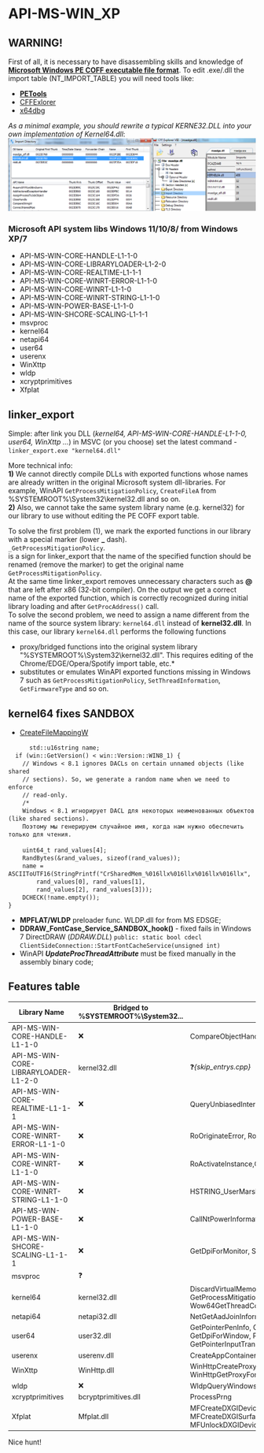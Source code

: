 # API-MS-WIN_XP
## WARNING!
First of all, it is necessary to have disassembling skills and knowledge of [**Microsoft Windows PE COFF executable file format**](https://learn.microsoft.com/en-us/windows/win32/debug/pe-format). To edit .exe/.dll the import table (NT_IMPORT_TABLE) you will need tools like:
* [**PETools**](https://github.com/petoolse/petools)
* [CFFExlorer](https://ntcore.com/?page_id=388)
* [x64dbg](https://github.com/x64dbg/x64dbg)
	
*As a minimal example, you should rewrite a typical KERNE32.DLL into your own implementation of Kernel64.dll*:
![kernel64](PETools_CFF_IMPORT_TABLE.png "PETools and CFF Explorer VIII - NT_IMPORT_TABLE")

### Microsoft API system libs Windows 11/10/8/ from Windows XP/7  
  
- API-MS-WIN-CORE-HANDLE-L1-1-0
- API-MS-WIN-CORE-LIBRARYLOADER-L1-2-0
- API-MS-WIN-CORE-REALTIME-L1-1-1
- API-MS-WIN-CORE-WINRT-ERROR-L1-1-0  
- API-MS-WIN-CORE-WINRT-L1-1-0   
- API-MS-WIN-CORE-WINRT-STRING-L1-1-0   
- API-MS-WIN-POWER-BASE-L1-1-0   
- API-MS-WIN-SHCORE-SCALING-L1-1-1   
- msvproc
- kernel64  
- netapi64
- user64
- userenx
- WinXttp
- wldp
- xcryptprimitives
- Xfplat

## linker_export
Simple: after link you DLL (*kernel64, API-MS-WIN-CORE-HANDLE-L1-1-0, user64, WinXttp ...*) in MSVC (or you choose) set the latest command -   
`linker_export.exe "kernel64.dll"`  

More technical info:  
**1)** We cannot directly compile DLLs with exported functions whose names are already written in the original Microsoft system dll-libraries. 
For example, WinAPI `GetProcessMitigationPolicy`, `CreateFileA` from %SYSTEMROOT%\System32\kernel32.dll and so on.  
**2)** Also, we cannot take the same system library name (e.g. kernel32) for our library to use without editing the PE COFF export table.

To solve the first problem (1), we mark the exported functions in our library with a special marker (lower **_** dash).  
`_GetProcessMitigationPolicy`.  
is a sign for linker_export that the name of the specified function should be renamed (remove the marker) to get the original name `GetProcessMitigationPolicy`.  
At the same time linker_export removes unnecessary characters such as **@** that are left after x86 (32-bit compiler). On the output we get a correct name of the exported function, which is correctly recognized during initial library loading and after `GetProcAddress()` call.  
To solve the second problem, we need to assign a name different from the name of the source system library: `kernel64.dll` instead of **kernel32.dll**. In this case, our library `kernel64.dll` performs the following functions
* proxy/bridged functions into the original system library "%SYSTEMROOT%\System32\kernel32.dll". This requires editing of the Chrome/EDGE/Opera/Spotify import table, etc.*  
* substitutes or emulates WinAPI exported functions missing in Windows 7 such as `GetProcessMitigationPolicy`, `SetThreadInformation`, `GetFirmwareType` and so on.

## kernel64 fixes SANDBOX 
* [CreateFileMappingW](https://learn.microsoft.com/en-us/windows/win32/api/memoryapi/nf-memoryapi-createfilemappingw)
```
      std::u16string name;
  if (win::GetVersion() < win::Version::WIN8_1) {
    // Windows < 8.1 ignores DACLs on certain unnamed objects (like shared
    // sections). So, we generate a random name when we need to enforce
    // read-only.
	/*
	Windows < 8.1 игнорирует DACL для некоторых неименованных объектов (like shared sections). 
	Поэтому мы генерируем случайное имя, когда нам нужно обеспечить только для чтения.
	
    uint64_t rand_values[4];
    RandBytes(&rand_values, sizeof(rand_values));
    name = ASCIIToUTF16(StringPrintf("CrSharedMem_%016llx%016llx%016llx%016llx",
        rand_values[0], rand_values[1],
        rand_values[2], rand_values[3]));
    DCHECK(!name.empty());
}
```
* **MPFLAT/WLDP** preloader func. WLDP.dll for from MS EDSGE;
* **DDRAW_FontCase_Service_SANDBOX_hook()** - fixed fails in Windows 7 DirectDRAW (*DDRAW.DLL*)  `public: static bool cdecl ClientSideConnection::StartFontCacheService(unsigned int)`
* WinAPI ***UpdateProcThreadAttribute*** must be fixed manually in the assembly binary code;

## Features table
| Library Name | Bridged to %SYSTEMROOT%\System32\... | EXPORT_TABLE |
| ------ | ------ |------ |
| API-MS-WIN-CORE-HANDLE-L1-1-0 | ❌ | CompareObjectHandles |
| API-MS-WIN-CORE-LIBRARYLOADER-L1-2-0 | kernel32.dll | ❓*{skip_entrys.cpp}* | 
| API-MS-WIN-CORE-REALTIME-L1-1-1 | ❌ |  QueryUnbiasedInterruptTimePrecise |
| API-MS-WIN-CORE-WINRT-ERROR-L1-1-0 | ❌ | RoOriginateError, RoTransformError, ... |
| API-MS-WIN-CORE-WINRT-L1-1-0    | ❌ | RoActivateInstance,GetActivationFactory,RoGetActivationFactory, ... |
| API-MS-WIN-CORE-WINRT-STRING-L1-1-0 | ❌ | HSTRING_UserMarshal,... |
| API-MS-WIN-POWER-BASE-L1-1-0 | ❌ | CallNtPowerInformation,PowerDeterminePlatformRoleEx |
| API-MS-WIN-SHCORE-SCALING-L1-1-1 | ❌ | GetDpiForMonitor, SetProcessDpiAwareness, GetScaleFactorForMonitor |
| msvproc | ❓ |  |
| kernel64 | kernel32.dll | DiscardVirtualMemory, PrefetchVirtualMemory, SetThreadInformation, GetProcessMitigationPolicy,SetProcessMitigationPolicy, Wow64GetThreadContext, GetPackageFamilyName,... |
| netapi64 | netapi32.dll | NetGetAadJoinInformation, NetFreeAadJoinInformation |
| user64 | user32.dll | GetPointerPenInfo, GetPointerType, RegisterSuspendResumeNotification, GetDpiForWindow, PhysicalToLogicalPointForPerMonitorDPI, GetPointerInputTransform,...  |
| userenx | userenv.dll | CreateAppContainerProfile,DeriveAppContainerSidFromAppContainerName |
| WinXttp | WinHttp.dll | WinHttpCreateProxyResolver, WinHttpFreeProxyResult, WinHttpGetProxyForUrlEx, WinHttpGetProxyResult |
| wldp | ❌ | WldpQueryWindowsLockdownMode |
| xcryptprimitives | bcryptprimitives.dll | ProcessPrng |
| Xfplat | Mfplat.dll | MFCreateDXGIDeviceManager, MFCreateDXGISurfaceBuffer,MFLockDXGIDeviceManager, MFUnlockDXGIDeviceManager |

Nice hunt!  
